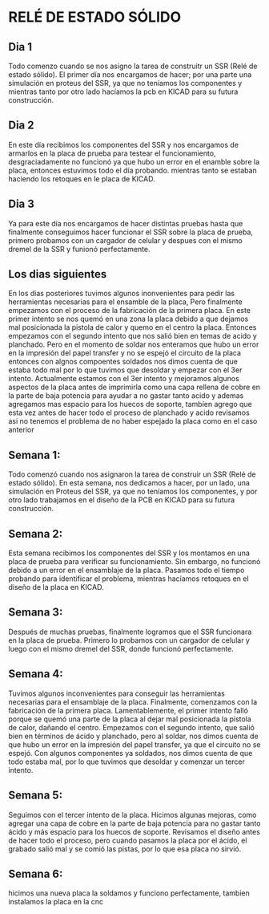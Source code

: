 # RELÉ DE ESTADO SÓLIDO
## Dia 1
Todo comenzo cuando se nos asigno la tarea de construitr un SSR (Relé de estado sólido). El primer día nos encargamos de hacer; por una parte una simulación en proteus del SSR, ya que no teníamos los componentes y mientras tanto por otro lado hacíamos la pcb en KICAD para su futura construcción.

## Dia 2
En este día recibimos los componentes del SSR y nos encargamos de armarlos en la placa de prueba para testear el funcionamiento, desgraciadamente no funcionó ya que hubo un error en el enamble sobre la placa, entonces estuvimos todo el día probando. mientras tanto se estaban haciendo los retoques en le placa de KICAD.

## Dia 3
Ya para este día nos encargamos de hacer distintas pruebas hasta que finalmente conseguimos hacer funcionar el SSR sobre la placa de prueba, primero probamos con un cargador de celular y despues con el mismo dremel de la SSR y funionó perfectamente.

## Los dias siguientes
En los dias posteriores tuvimos algunos inonvenientes para pedir las herramientas necesarias para el ensamble de la placa, Pero finalmente empezamos con el proceso de la fabricación de la primera placa. En este primer intento se nos quemó en una zona la placa debido a que dejamos mal posicionada la pistola de calor y quemo en el centro la placa. Entonces empezamos con el segundo intento que nos salió bien en temas de acido y planchado. Pero en el momento de soldar nos enteramos que hubo un error en la impresión del papel transfer y no se espejó el circuito de la placa entonces con algnos compoentes soldados nos dimos cuenta de que estaba todo mal por lo que tuvimos que desoldar y empezar con el 3er intento. Actualmente estamos con el 3er intento y mejoramos algunos aspectos de la placa antes de imprimirla como una capa rellena de cobre en la parte de baja potencia para ayudar a no gastar tanto acido y ademas agregamos mas espacio para los huecos de soporte, tambíen agrego que esta vez antes de hacer todo el proceso de planchado y acido revisamos asi no tenemos el problema de no haber espejado la placa como en el caso anterior



## Semana 1: 
Todo comenzó cuando nos asignaron la tarea de construir un SSR (Relé de estado sólido). En esta semana, nos dedicamos a hacer, por un lado, una simulación en Proteus del SSR, ya que no teníamos los componentes, y por otro lado trabajamos en el diseño de la PCB en KICAD para su futura construcción.

## Semana 2:
Esta semana recibimos los componentes del SSR y los montamos en una placa de prueba para verificar su funcionamiento. Sin embargo, no funcionó debido a un error en el ensamblaje de la placa. Pasamos todo el tiempo probando para identificar el problema, mientras hacíamos retoques en el diseño de la placa en KICAD.

## Semana 3:
Después de muchas pruebas, finalmente logramos que el SSR funcionara en la placa de prueba. Primero lo probamos con un cargador de celular y luego con el mismo dremel del SSR, donde funcionó perfectamente.

## Semana 4:
Tuvimos algunos inconvenientes para conseguir las herramientas necesarias para el ensamblaje de la placa. Finalmente, comenzamos con la fabricación de la primera placa. Lamentablemente, el primer intento falló porque se quemó una parte de la placa al dejar mal posicionada la pistola de calor, dañando el centro. Empezamos con el segundo intento, que salió bien en términos de ácido y planchado, pero al soldar, nos dimos cuenta de que hubo un error en la impresión del papel transfer, ya que el circuito no se espejó. Con algunos componentes ya soldados, nos dimos cuenta de que todo estaba mal, por lo que tuvimos que desoldar y comenzar un tercer intento.

## Semana 5:
Seguimos con el tercer intento de la placa. Hicimos algunas mejoras, como agregar una capa de cobre en la parte de baja potencia para no gastar tanto ácido y más espacio para los huecos de soporte. Revisamos el diseño antes de hacer todo el proceso, pero cuando pasamos la placa por el ácido, el grabado salió mal y se comió las pistas, por lo que esa placa no sirvió.

## Semana 6:
hicimos una nueva placa la soldamos y funciono perfectamente, tambien instalamos la placa en la cnc 
